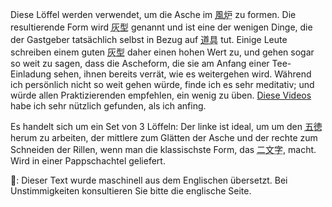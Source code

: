 <p>Diese Löffel werden verwendet, um die Asche im <abbr title="furo, brazier">風炉</abbr> zu formen. Die resultierende Form wird <abbr title="haigata">灰型</abbr> genannt und ist eine der wenigen Dinge, die der Gastgeber tatsächlich selbst in Bezug auf <abbr title="dōgu, tea utensils">道具</abbr> tut. Einige Leute schreiben einem guten <abbr title="haigata">灰型</abbr> daher einen hohen Wert zu, und gehen sogar so weit zu sagen, dass die Ascheform, die sie am Anfang einer Tee-Einladung sehen, ihnen bereits verrät, wie es weitergehen wird. Während ich persönlich nicht so weit gehen würde, finde ich es sehr meditativ; und würde allen Praktizierenden empfehlen, ein wenig zu üben. <a href="https://www.youtube.com/watch?v=3iZaaDkW7pk">Diese Videos</a> habe ich sehr nützlich gefunden, als ich anfing.</p>
<p>Es handelt sich um ein Set von 3 Löffeln: Der linke ist ideal, um um den <abbr title="gotoku, trivet">五徳</abbr> herum zu arbeiten, der mittlere zum Glätten der Asche und der rechte zum Schneiden der Rillen, wenn man die klassischste Form, das <abbr title="ni mon ji; shape of the Japanese character 二">二文字</abbr>, macht. Wird in einer Pappschachtel geliefert.</p>
👾: Dieser Text wurde maschinell aus dem Englischen übersetzt. Bei Unstimmigkeiten konsultieren Sie bitte die englische Seite.
